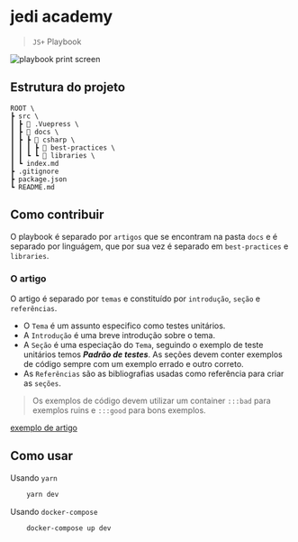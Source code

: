 # jedi academy
> `JS+` Playbook 

![playbook print screen](https://github.com/juntossomosmais/jedi-academy/blob/feature/create-structure/src/assets/print.gif)

## Estrutura do projeto
```text
ROOT \
┣ src \
┃ ┣ 📂 .Vuepress \
┃ ┣ 📂 docs \
┃ ┣ ┣ 📂 csharp \
┃ ┃ ┃ ┣ 📂 best-practices \
┃ ┃ ┗ ┗ 📂 libraries \
┃ ┗ index.md
┣ .gitignore
┣ package.json
┗ README.md
```
## Como contribuir
O playbook é separado por `artigos` que se encontram na pasta `docs` e é separado por linguágem, que por sua vez é separado em `best-practices` e `libraries`.
### O artigo
O artigo é separado por `temas` e constituído por `introdução`, `seção` e `referências`.
* O `Tema` é um assunto especifico como testes unitários.
* A `Introdução` é uma breve introdução sobre o tema.
* A `Seção` é uma especiação do `Tema`, seguindo o exemplo de teste unitários temos ***Padrão de testes***. As seções devem conter exemplos de código sempre com um exemplo errado e outro correto.
* As `Referências` são as bibliografias usadas como referência para criar as `seções`.
> Os exemplos de código devem utilizar um container `:::bad` para exemplos ruins e `:::good` para bons exemplos.  

[exemplo de artigo](https://github.com/juntossomosmais/jedi-academy/blob/feature/create-structure/examples/index.md)
## Como usar
Usando `yarn`
```bash
    yarn dev
```
Usando `docker-compose`
```bash
    docker-compose up dev
```
